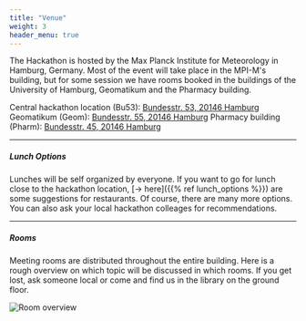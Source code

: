 ```yaml
---
title: "Venue"
weight: 3
header_menu: true
---
```




The Hackathon is hosted by the Max Planck Institute for Meteorology in Hamburg, Germany. Most of the event will take place in the MPI-M's building, but for some session we have rooms booked in the buildings of the University of Hamburg, Geomatikum and the Pharmacy building.

Central hackathon location (Bu53): [Bundesstr. 53, 20146 Hamburg](https://maps.app.goo.gl/2qrCJZtc5N3sxVGZ7)
Geomatikum (Geom): [Bundesstr. 55, 20146 Hamburg](https://maps.app.goo.gl/ywHbHqSgZfKWiURP8)
Pharmacy building (Pharm): [Bundesstr. 45, 20146 Hamburg](https://maps.app.goo.gl/oJ28f1G32Fzf7Ej99)

----
##### Lunch Options

Lunches will be self organized by everyone. If you want to go for lunch close to the hackathon location, [-> here]({{% ref lunch_options %}}) are some suggestions for restaurants. Of course, there are many more options. You can also ask your local hackathon colleages for recommendations.


----
##### Rooms

Meeting rooms are distributed throughout the entire building. Here is a rough overview on which topic will be discussed in which rooms. If you get lost, ask someone local or come and find us in the library on the ground floor.


![Room overview](images/program_room_oveview.jpg)

<!-- Some recommendations on lunch options can be found  -->

<!-- As lunch will not be provided as part of the hackathon, you will have to make arrangements yourself.
However, there are numerous options in close proximity to the institute.
A list of lunch places can be found [**here**](https://maps.app.goo.gl/Sxq1RREWATew5Xg76). -->

<!-- The list provides a small assortment to aid your decision making. But especially in the nearby [**Grindel**](https://maps.app.goo.gl/cREtJBE5V3DpAopM6) area you will be able to find many more cafes and restaurants
to visit during lunch breaks. -->
